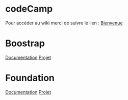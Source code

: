 codeCamp
========

Pour accéder au wiki merci de suivre le lien : <a href="https://github.com/vproust/codeCamp/wiki">Bienvenue</a>

Boostrap
========

[Documentation](http://getbootstrap.com/getting-started/)
[Projet](https://github.com/vproust/codeCamp/tree/master/newBootstrapProject)

Foundation
==========
[Documentation](http://foundation.zurb.com/docs/)
[Projet](https://github.com/vproust/codeCamp/tree/master/newFoundationProject)